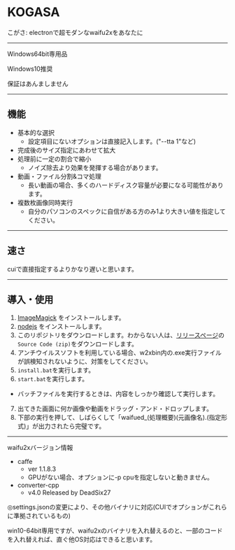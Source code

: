 # KOGASA

こがさ: electronで超モダンなwaifu2xをあなたに

----

Windows64bit専用品

Windows10推奨

保証はあんましません

----

## 機能

- 基本的な選択
  * 設定項目にないオプションは直接記入します。("--tta 1"など)
- 完成後のサイズ指定にあわせて拡大
- 処理前に一定の割合で縮小
  * ノイズ除去より効果を発揮する場合があります。
- 動画・ファイル分割&コマ処理
  * 長い動画の場合、多くのハードディスク容量が必要になる可能性があります。
- 複数枚画像同時実行
  * 自分のパソコンのスペックに自信がある方のみ1より大きい値を指定してください。

----

## 速さ

cuiで直接指定するよりかなり遅いと思います。

----

## 導入・使用

1. [ImageMagick](http://www.imagemagick.org/script/download.php#windows) をインストールします。
2. [nodejs](https://nodejs.org/) をインストールします。
3. このリポジトリをダウンロードします。わからない人は、[リリースページ](https://github.com/tamaina/kogasa/releases)の`Source Code (zip)`をダウンロードします。
4. アンチウイルスソフトを利用している場合、w2xbin内の.exe実行ファイルが誤検知されないように、対策をしてください。
5. `install.bat`を実行します。
6. `start.bat`を実行します。
  * バッチファイルを実行するときは、内容をしっかり確認して実行します。
7. 出てきた画面に何か画像や動画をドラッグ・アンド・ドロップします。
8. 下部の実行を押して、しばらくして「waifued_(処理概要)(元画像名).(指定形式)」が出力されたら完璧です。

----

waifu2xバージョン情報
- caffe
  - ver 1.1.8.3
  - GPUがない場合、オプションに-p cpuを指定しないと動きません。
- converter-cpp
  - v4.0 Released by DeadSix27

◎settings.jsonの変更により、その他バイナリに対応(CUIでオプションがこれらに準拠されているもの)

win10-64bit専用ですが、waifu2xのバイナリを入れ替えるのと、一部のコードを入れ替えれば、直ぐ他OS対応はできると思います。